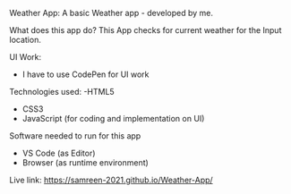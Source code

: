 Weather App:
A basic Weather app - developed by me.

What does this app do?
This App checks for current weather for the Input location.

UI Work:
- I have to use CodePen for UI work


Technologies used:
-HTML5
- CSS3
- JavaScript (for coding and implementation on UI)

Software needed to run for this app
- VS Code (as Editor)
- Browser (as runtime environment)

Live link: https://samreen-2021.github.io/Weather-App/
